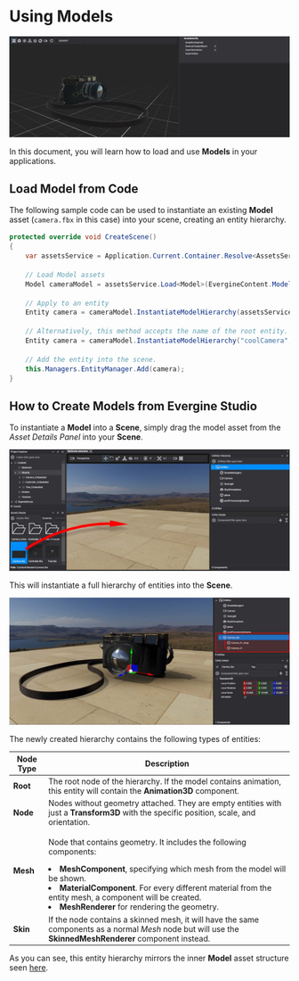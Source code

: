 # Using Models

![Models header](images/usingModels.jpg)

In this document, you will learn how to load and use **Models** in your applications.

## Load Model from Code
The following sample code can be used to instantiate an existing **Model** asset (`camera.fbx` in this case) into your scene, creating an entity hierarchy.

```csharp
protected override void CreateScene()
{
    var assetsService = Application.Current.Container.Resolve<AssetsService>();

    // Load Model assets
    Model cameraModel = assetsService.Load<Model>(EvergineContent.Models.Camera_fbx);

    // Apply to an entity
    Entity camera = cameraModel.InstantiateModelHierarchy(assetsService);

    // Alternatively, this method accepts the name of the root entity.
    Entity camera = cameraModel.InstantiateModelHierarchy("coolCamera", assetsService);

    // Add the entity into the scene.
    this.Managers.EntityManager.Add(camera);
}
```

## How to Create Models from Evergine Studio

To instantiate a **Model** into a **Scene**, simply drag the model asset from the *Asset Details Panel* into your **Scene**.

![Dragging a Model](images/DragModel.jpg)

This will instantiate a full hierarchy of entities into the **Scene**.

![New Model](images/NewModel.jpg)

The newly created hierarchy contains the following types of entities:

| Node Type | Description |
| --------- | --------------- |
| **Root**  | The root node of the hierarchy. If the model contains animation, this entity will contain the **Animation3D** component. |
| **Node**  | Nodes without geometry attached. They are empty entities with just a **Transform3D** with the specific position, scale, and orientation. |
| **Mesh**  | <div><p>Node that contains geometry. It includes the following components: <li>**MeshComponent**, specifying which mesh from the model will be shown.</li><li>**MaterialComponent**. For every different material from the entity mesh, a component will be created.</li><li>**MeshRenderer** for rendering the geometry.</li></div> |
| **Skin**  | If the node contains a skinned mesh, it will have the same components as a normal *Mesh* node but will use the **SkinnedMeshRenderer** component instead. |

As you can see, this entity hierarchy mirrors the inner **Model** asset structure seen [here](index.md).